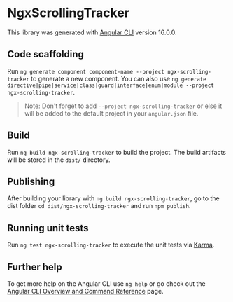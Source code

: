 # NgxScrollingTracker

This library was generated with [Angular CLI](https://github.com/angular/angular-cli) version 16.0.0.

## Code scaffolding

Run `ng generate component component-name --project ngx-scrolling-tracker` to generate a new component. You can also use `ng generate directive|pipe|service|class|guard|interface|enum|module --project ngx-scrolling-tracker`.
> Note: Don't forget to add `--project ngx-scrolling-tracker` or else it will be added to the default project in your `angular.json` file. 

## Build

Run `ng build ngx-scrolling-tracker` to build the project. The build artifacts will be stored in the `dist/` directory.

## Publishing

After building your library with `ng build ngx-scrolling-tracker`, go to the dist folder `cd dist/ngx-scrolling-tracker` and run `npm publish`.

## Running unit tests

Run `ng test ngx-scrolling-tracker` to execute the unit tests via [Karma](https://karma-runner.github.io).

## Further help

To get more help on the Angular CLI use `ng help` or go check out the [Angular CLI Overview and Command Reference](https://angular.io/cli) page.
